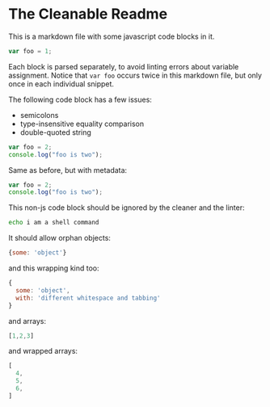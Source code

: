# The Cleanable Readme

This is a markdown file with some javascript code blocks in it.

```js
var foo = 1;
```

Each block is parsed separately, to avoid linting errors about variable
assignment. Notice that `var foo` occurs twice in this markdown file,
but only once in each individual snippet.

The following code block has a few issues:

- semicolons
- type-insensitive equality comparison
- double-quoted string

```javascript
var foo = 2;
console.log("foo is two");
```

Same as before, but with metadata:

```javascript title='main.js'
var foo = 2;
console.log("foo is two");
```

This non-js code block should be ignored by the cleaner and the linter:

```sh
echo i am a shell command
```

It should allow orphan objects:

```js
{some: 'object'}
```

and this wrapping kind too:

```js
{
  some: 'object',
  with: 'different whitespace and tabbing'
}
```

and arrays:

```js
[1,2,3]
```

and wrapped arrays:

```js
[
  4,
  5,
  6,
]
```
